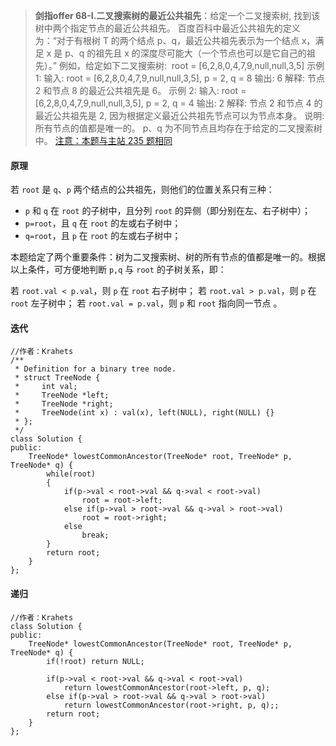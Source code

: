 >**剑指offer 68-I.二叉搜索树的最近公共祖先**：给定一个二叉搜索树, 找到该树中两个指定节点的最近公共祖先。
百度百科中最近公共祖先的定义为：“对于有根树 T 的两个结点 p、q，最近公共祖先表示为一个结点 x，满足 x 是 p、q 的祖先且 x 的深度尽可能大（一个节点也可以是它自己的祖先）。”
例如，给定如下二叉搜索树:  root = [6,2,8,0,4,7,9,null,null,3,5]
示例 1:
输入: root = [6,2,8,0,4,7,9,null,null,3,5], p = 2, q = 8
输出: 6 
解释: 节点 2 和节点 8 的最近公共祖先是 6。
示例 2:
输入: root = [6,2,8,0,4,7,9,null,null,3,5], p = 2, q = 4
输出: 2
解释: 节点 2 和节点 4 的最近公共祖先是 2, 因为根据定义最近公共祖先节点可以为节点本身。
说明:
所有节点的值都是唯一的。
p、q 为不同节点且均存在于给定的二叉搜索树中。
[注意：本题与主站 235 题相同](https://leetcode-cn.com/problems/lowest-common-ancestor-of-a-binary-search-tree/)

#### 原理

若 `root` 是 `q`、`p` 两个结点的公共祖先，则他们的位置关系只有三种：

- `p` 和 `q` 在 `root` 的子树中，且分列 `root` 的异侧（即分别在左、右子树中）；
- `p=root`，且 `q` 在 `root` 的左或右子树中；
- `q=root`，且 `p` 在 `root` 的左或右子树中；

本题给定了两个重要条件：树为二叉搜索树、树的所有节点的值都是唯一的。根据以上条件，可方便地判断 `p,q` 与 `root` 的子树关系，即：

若 `root.val < p.val`，则 `p` 在 `root` 右子树中；
若 `root.val > p.val`，则 `p` 在 `root` 左子树中；
若 `root.val = p.val`，则 `p` 和 `root` 指向同一节点 。


#### 迭代

```C++{.line-numbers}
//作者：Krahets
/**
 * Definition for a binary tree node.
 * struct TreeNode {
 *     int val;
 *     TreeNode *left;
 *     TreeNode *right;
 *     TreeNode(int x) : val(x), left(NULL), right(NULL) {}
 * };
 */
class Solution {
public:
    TreeNode* lowestCommonAncestor(TreeNode* root, TreeNode* p, TreeNode* q) {
        while(root)
        {
            if(p->val < root->val && q->val < root->val)
                root = root->left;
            else if(p->val > root->val && q->val > root->val)
                root = root->right;
            else
                break;
        }
        return root;
    }
};
```

#### 递归

```C++{.line-numbers}
//作者：Krahets
class Solution {
public:
    TreeNode* lowestCommonAncestor(TreeNode* root, TreeNode* p, TreeNode* q) {
        if(!root) return NULL;
        
        if(p->val < root->val && q->val < root->val)
            return lowestCommonAncestor(root->left, p, q);
        else if(p->val > root->val && q->val > root->val)
            return lowestCommonAncestor(root->right, p, q);;
        return root;
    }
};
```